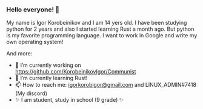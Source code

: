 ### Hello everyone! 👋
My name is Igor Korobeinikov and I am 14 yers old. I have been studying python for 2 years and also I started learning Rust a month ago. But python is my favorite programming language. I want to work in Google and write my own operating system!

And more:
- 🔭 I’m currently working on https://github.com/KorobeinikovIgor/Communist
- 🌱 I’m currently learning Rust!
- 📫 How to reach me: igorkorobigor@gmail.com and LINUX_ADMIN#7418 (My discord)
- ✨ I am student, study in school (9 grade) ✨

